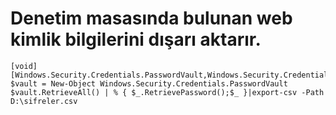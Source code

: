 # Denetim masasında bulunan web kimlik bilgilerini dışarı aktarır.


```
[void]
[Windows.Security.Credentials.PasswordVault,Windows.Security.Credentials,ContentType=WindowsRuntime]
$vault = New-Object Windows.Security.Credentials.PasswordVault
$vault.RetrieveAll() | % { $_.RetrievePassword();$_ }|export-csv -Path D:\sifreler.csv
```
